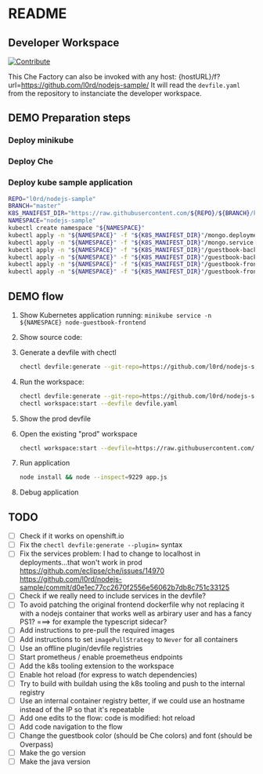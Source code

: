 # README

## Developer Workspace

[![Contribute](https://www.eclipse.org/che/contribute.svg)](https://che.openshift.io/f?url=https://raw.githubusercontent.com/l0rd/nodejs-sample/master/devfile.yaml)

This Che Factory can also be invoked with any host:
{hostURL}/f?url=https://github.com/l0rd/nodejs-sample/
It will read the `devfile.yaml` from the repository to instanciate the developer workspace.

## DEMO Preparation steps

### Deploy minikube

### Deploy Che

### Deploy kube sample application

```bash
REPO="l0rd/nodejs-sample"
BRANCH="master"
K8S_MANIFEST_DIR="https://raw.githubusercontent.com/${REPO}/${BRANCH}/kubernetes-manifests"
NAMESPACE="nodejs-sample"
kubectl create namespace "${NAMESPACE}"
kubectl apply -n "${NAMESPACE}" -f "${K8S_MANIFEST_DIR}"/mongo.deployment.yaml
kubectl apply -n "${NAMESPACE}" -f "${K8S_MANIFEST_DIR}"/mongo.service.yaml
kubectl apply -n "${NAMESPACE}" -f "${K8S_MANIFEST_DIR}"/guestbook-backend.deployment.prod.yaml
kubectl apply -n "${NAMESPACE}" -f "${K8S_MANIFEST_DIR}"/guestbook-backend.service.yaml
kubectl apply -n "${NAMESPACE}" -f "${K8S_MANIFEST_DIR}"/guestbook-frontend.deployment.prod.yaml
kubectl apply -n "${NAMESPACE}" -f "${K8S_MANIFEST_DIR}"/guestbook-frontend.service.yaml
```

## DEMO flow

1. Show Kubernetes application running: `minikube service -n ${NAMESPACE} node-guestbook-frontend`
2. Show source code:
3. Generate a devfile with chectl

    ```bash
    chectl devfile:generate --git-repo=https://github.com/l0rd/nodejs-sample.git --language=typescript --plugin=redhat/vscode-yaml/latest
    ```

4. Run the workspace:

    ```bash
    chectl devfile:generate --git-repo=https://github.com/l0rd/nodejs-sample.git --language=typescript > devfile.yaml
    chectl workspace:start --devfile devfile.yaml
    ```

5. Show the prod devfile
6. Open the existing "prod" workspace

    ```bash
    chectl workspace:start --devfile=https://raw.githubusercontent.com/l0rd/nodejs-sample/master/devfile.yaml
    ```

7. Run application

    ```bash
    node install && node --inspect=9229 app.js
    ```

8. Debug application

## TODO

- [ ] Check if it works on openshift.io
- [ ] Fix the `chectl devfile:generate --plugin=` syntax
- [ ] Fix the services problem: I had to change to localhost in deployments...that won't work in prod https://github.com/eclipse/che/issues/14970 https://github.com/l0rd/nodejs-sample/commit/d0e1ec77cc2670f2556e56062b7db8c751c33125
- [ ] Check if we really need to include services in the devfile?
- [ ] To avoid patching the original frontend dockerfile why not replacing it with a nodejs container that works well as arbirary user and has a fancy PS1?
    ===> for example the typescript sidecar?
- [ ] Add instructions to pre-pull the required images
- [ ] Add instructions to set `imagePullStrategy` to `Never` for all containers
- [ ] Use an offline plugin/devfile registries
- [ ] Start prometheus / enable proemetheus endpoints
- [ ] Add the k8s tooling extension to the workspace
- [ ] Enable hot reload (for express to watch dependencies)
- [ ] Try to build with buildah using the k8s tooling and push to the internal registry
- [ ] Use an internal container registry better, if we could use an hostname instead of the IP so that it's repeatable
- [ ] Add one edits to the flow: code is modified: hot reload
- [ ] Add code navigation to the flow
- [ ] Change the guestbook color (should be Che colors) and font (should be Overpass)
- [ ] Make the go version
- [ ] Make the java version
